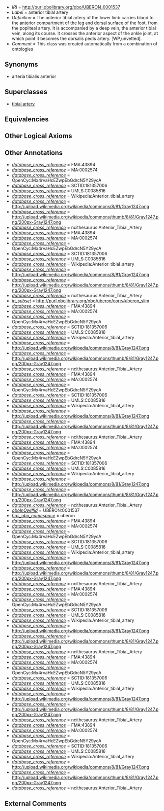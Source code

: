  * *IRI* = http://purl.obolibrary.org/obo/UBERON_0001537
 * *Label* = anterior tibial artery
 * *Definition* = The anterior tibial artery of the lower limb carries blood to the anterior compartment of the leg and dorsal surface of the foot, from the popliteal artery. It is accompanied by a deep vein, the anterior tibial vein, along its course. It crosses the anterior aspect of the ankle joint, at which point it becomes the dorsalis pedis artery. [WP,unvetted].
 * *Comment* = This class was created automatically from a combination of ontologies

## Synonyms

 * arteria tibialis anterior

## Superclasses

 * [tibial artery](../../UBERON/10/UBERON_0007610.md)

## Equivalencies


## Other Logical Axioms


## Other Annotations

 * *[database_cross_reference](../../ef/oboInOwl#hasDbXref.md)* = FMA:43894
 * *[database_cross_reference](../../ef/oboInOwl#hasDbXref.md)* = MA:0002574
 * *[database_cross_reference](../../ef/oboInOwl#hasDbXref.md)* = OpenCyc:Mx4rvaHcEZwpEbGdrcN5Y29ycA
 * *[database_cross_reference](../../ef/oboInOwl#hasDbXref.md)* = SCTID:181357006
 * *[database_cross_reference](../../ef/oboInOwl#hasDbXref.md)* = UMLS:C0085816
 * *[database_cross_reference](../../ef/oboInOwl#hasDbXref.md)* = Wikipedia:Anterior_tibial_artery
 * *[database_cross_reference](../../ef/oboInOwl#hasDbXref.md)* = http://upload.wikimedia.org/wikipedia/commons/8/81/Gray1247.png
 * *[database_cross_reference](../../ef/oboInOwl#hasDbXref.md)* = http://upload.wikimedia.org/wikipedia/commons/thumb/8/81/Gray1247.png/200px-Gray1247.png
 * *[database_cross_reference](../../ef/oboInOwl#hasDbXref.md)* = ncithesaurus:Anterior_Tibial_Artery
 * *[database_cross_reference](../../ef/oboInOwl#hasDbXref.md)* = FMA:43894
 * *[database_cross_reference](../../ef/oboInOwl#hasDbXref.md)* = MA:0002574
 * *[database_cross_reference](../../ef/oboInOwl#hasDbXref.md)* = OpenCyc:Mx4rvaHcEZwpEbGdrcN5Y29ycA
 * *[database_cross_reference](../../ef/oboInOwl#hasDbXref.md)* = SCTID:181357006
 * *[database_cross_reference](../../ef/oboInOwl#hasDbXref.md)* = UMLS:C0085816
 * *[database_cross_reference](../../ef/oboInOwl#hasDbXref.md)* = Wikipedia:Anterior_tibial_artery
 * *[database_cross_reference](../../ef/oboInOwl#hasDbXref.md)* = http://upload.wikimedia.org/wikipedia/commons/8/81/Gray1247.png
 * *[database_cross_reference](../../ef/oboInOwl#hasDbXref.md)* = http://upload.wikimedia.org/wikipedia/commons/thumb/8/81/Gray1247.png/200px-Gray1247.png
 * *[database_cross_reference](../../ef/oboInOwl#hasDbXref.md)* = ncithesaurus:Anterior_Tibial_Artery
 * *[in_subset](../../et/oboInOwl#inSubset.md)* = http://purl.obolibrary.org/obo/uberon/core#uberon_slim
 * *[database_cross_reference](../../ef/oboInOwl#hasDbXref.md)* = FMA:43894
 * *[database_cross_reference](../../ef/oboInOwl#hasDbXref.md)* = MA:0002574
 * *[database_cross_reference](../../ef/oboInOwl#hasDbXref.md)* = OpenCyc:Mx4rvaHcEZwpEbGdrcN5Y29ycA
 * *[database_cross_reference](../../ef/oboInOwl#hasDbXref.md)* = SCTID:181357006
 * *[database_cross_reference](../../ef/oboInOwl#hasDbXref.md)* = UMLS:C0085816
 * *[database_cross_reference](../../ef/oboInOwl#hasDbXref.md)* = Wikipedia:Anterior_tibial_artery
 * *[database_cross_reference](../../ef/oboInOwl#hasDbXref.md)* = http://upload.wikimedia.org/wikipedia/commons/8/81/Gray1247.png
 * *[database_cross_reference](../../ef/oboInOwl#hasDbXref.md)* = http://upload.wikimedia.org/wikipedia/commons/thumb/8/81/Gray1247.png/200px-Gray1247.png
 * *[database_cross_reference](../../ef/oboInOwl#hasDbXref.md)* = ncithesaurus:Anterior_Tibial_Artery
 * *[database_cross_reference](../../ef/oboInOwl#hasDbXref.md)* = FMA:43894
 * *[database_cross_reference](../../ef/oboInOwl#hasDbXref.md)* = MA:0002574
 * *[database_cross_reference](../../ef/oboInOwl#hasDbXref.md)* = OpenCyc:Mx4rvaHcEZwpEbGdrcN5Y29ycA
 * *[database_cross_reference](../../ef/oboInOwl#hasDbXref.md)* = SCTID:181357006
 * *[database_cross_reference](../../ef/oboInOwl#hasDbXref.md)* = UMLS:C0085816
 * *[database_cross_reference](../../ef/oboInOwl#hasDbXref.md)* = Wikipedia:Anterior_tibial_artery
 * *[database_cross_reference](../../ef/oboInOwl#hasDbXref.md)* = http://upload.wikimedia.org/wikipedia/commons/8/81/Gray1247.png
 * *[database_cross_reference](../../ef/oboInOwl#hasDbXref.md)* = http://upload.wikimedia.org/wikipedia/commons/thumb/8/81/Gray1247.png/200px-Gray1247.png
 * *[database_cross_reference](../../ef/oboInOwl#hasDbXref.md)* = ncithesaurus:Anterior_Tibial_Artery
 * *[database_cross_reference](../../ef/oboInOwl#hasDbXref.md)* = FMA:43894
 * *[database_cross_reference](../../ef/oboInOwl#hasDbXref.md)* = MA:0002574
 * *[database_cross_reference](../../ef/oboInOwl#hasDbXref.md)* = OpenCyc:Mx4rvaHcEZwpEbGdrcN5Y29ycA
 * *[database_cross_reference](../../ef/oboInOwl#hasDbXref.md)* = SCTID:181357006
 * *[database_cross_reference](../../ef/oboInOwl#hasDbXref.md)* = UMLS:C0085816
 * *[database_cross_reference](../../ef/oboInOwl#hasDbXref.md)* = Wikipedia:Anterior_tibial_artery
 * *[database_cross_reference](../../ef/oboInOwl#hasDbXref.md)* = http://upload.wikimedia.org/wikipedia/commons/8/81/Gray1247.png
 * *[database_cross_reference](../../ef/oboInOwl#hasDbXref.md)* = http://upload.wikimedia.org/wikipedia/commons/thumb/8/81/Gray1247.png/200px-Gray1247.png
 * *[database_cross_reference](../../ef/oboInOwl#hasDbXref.md)* = ncithesaurus:Anterior_Tibial_Artery
 * *[oboInOwl#id](../../id/oboInOwl#id.md)* = UBERON:0001537
 * *[has_obo_namespace](../../ce/oboInOwl#hasOBONamespace.md)* = uberon
 * *[database_cross_reference](../../ef/oboInOwl#hasDbXref.md)* = FMA:43894
 * *[database_cross_reference](../../ef/oboInOwl#hasDbXref.md)* = MA:0002574
 * *[database_cross_reference](../../ef/oboInOwl#hasDbXref.md)* = OpenCyc:Mx4rvaHcEZwpEbGdrcN5Y29ycA
 * *[database_cross_reference](../../ef/oboInOwl#hasDbXref.md)* = SCTID:181357006
 * *[database_cross_reference](../../ef/oboInOwl#hasDbXref.md)* = UMLS:C0085816
 * *[database_cross_reference](../../ef/oboInOwl#hasDbXref.md)* = Wikipedia:Anterior_tibial_artery
 * *[database_cross_reference](../../ef/oboInOwl#hasDbXref.md)* = http://upload.wikimedia.org/wikipedia/commons/8/81/Gray1247.png
 * *[database_cross_reference](../../ef/oboInOwl#hasDbXref.md)* = http://upload.wikimedia.org/wikipedia/commons/thumb/8/81/Gray1247.png/200px-Gray1247.png
 * *[database_cross_reference](../../ef/oboInOwl#hasDbXref.md)* = ncithesaurus:Anterior_Tibial_Artery
 * *[database_cross_reference](../../ef/oboInOwl#hasDbXref.md)* = FMA:43894
 * *[database_cross_reference](../../ef/oboInOwl#hasDbXref.md)* = MA:0002574
 * *[database_cross_reference](../../ef/oboInOwl#hasDbXref.md)* = OpenCyc:Mx4rvaHcEZwpEbGdrcN5Y29ycA
 * *[database_cross_reference](../../ef/oboInOwl#hasDbXref.md)* = SCTID:181357006
 * *[database_cross_reference](../../ef/oboInOwl#hasDbXref.md)* = UMLS:C0085816
 * *[database_cross_reference](../../ef/oboInOwl#hasDbXref.md)* = Wikipedia:Anterior_tibial_artery
 * *[database_cross_reference](../../ef/oboInOwl#hasDbXref.md)* = http://upload.wikimedia.org/wikipedia/commons/8/81/Gray1247.png
 * *[database_cross_reference](../../ef/oboInOwl#hasDbXref.md)* = http://upload.wikimedia.org/wikipedia/commons/thumb/8/81/Gray1247.png/200px-Gray1247.png
 * *[database_cross_reference](../../ef/oboInOwl#hasDbXref.md)* = ncithesaurus:Anterior_Tibial_Artery
 * *[database_cross_reference](../../ef/oboInOwl#hasDbXref.md)* = FMA:43894
 * *[database_cross_reference](../../ef/oboInOwl#hasDbXref.md)* = MA:0002574
 * *[database_cross_reference](../../ef/oboInOwl#hasDbXref.md)* = OpenCyc:Mx4rvaHcEZwpEbGdrcN5Y29ycA
 * *[database_cross_reference](../../ef/oboInOwl#hasDbXref.md)* = SCTID:181357006
 * *[database_cross_reference](../../ef/oboInOwl#hasDbXref.md)* = UMLS:C0085816
 * *[database_cross_reference](../../ef/oboInOwl#hasDbXref.md)* = Wikipedia:Anterior_tibial_artery
 * *[database_cross_reference](../../ef/oboInOwl#hasDbXref.md)* = http://upload.wikimedia.org/wikipedia/commons/8/81/Gray1247.png
 * *[database_cross_reference](../../ef/oboInOwl#hasDbXref.md)* = http://upload.wikimedia.org/wikipedia/commons/thumb/8/81/Gray1247.png/200px-Gray1247.png
 * *[database_cross_reference](../../ef/oboInOwl#hasDbXref.md)* = ncithesaurus:Anterior_Tibial_Artery
 * *[database_cross_reference](../../ef/oboInOwl#hasDbXref.md)* = FMA:43894
 * *[database_cross_reference](../../ef/oboInOwl#hasDbXref.md)* = MA:0002574
 * *[database_cross_reference](../../ef/oboInOwl#hasDbXref.md)* = OpenCyc:Mx4rvaHcEZwpEbGdrcN5Y29ycA
 * *[database_cross_reference](../../ef/oboInOwl#hasDbXref.md)* = SCTID:181357006
 * *[database_cross_reference](../../ef/oboInOwl#hasDbXref.md)* = UMLS:C0085816
 * *[database_cross_reference](../../ef/oboInOwl#hasDbXref.md)* = Wikipedia:Anterior_tibial_artery
 * *[database_cross_reference](../../ef/oboInOwl#hasDbXref.md)* = http://upload.wikimedia.org/wikipedia/commons/8/81/Gray1247.png
 * *[database_cross_reference](../../ef/oboInOwl#hasDbXref.md)* = http://upload.wikimedia.org/wikipedia/commons/thumb/8/81/Gray1247.png/200px-Gray1247.png
 * *[database_cross_reference](../../ef/oboInOwl#hasDbXref.md)* = ncithesaurus:Anterior_Tibial_Artery

## External Comments

